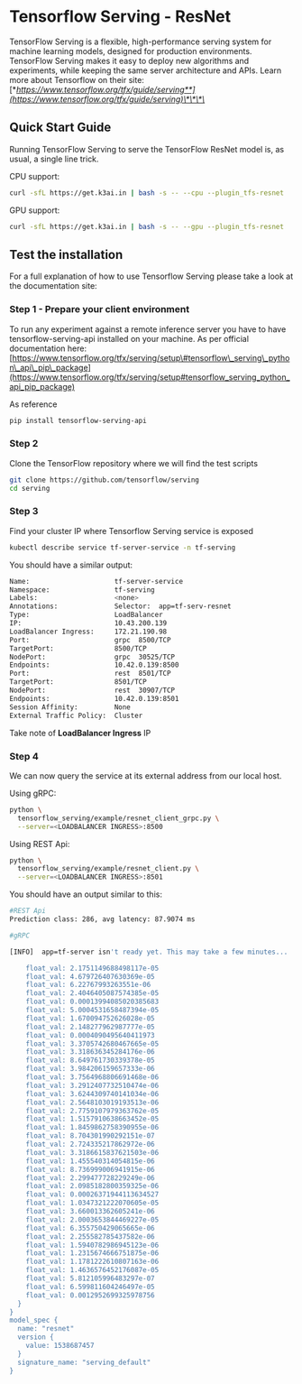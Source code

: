 # Tensorflow Serving - ResNet

TensorFlow Serving is a flexible, high-performance serving system for machine learning models, designed for production environments. TensorFlow Serving makes it easy to deploy new algorithms and experiments, while keeping the same server architecture and APIs. Learn more about Tensorflow on their site: [**https://www.tensorflow.org/tfx/guide/serving**](https://www.tensorflow.org/tfx/guide/serving)\*\*\*\*

## Quick Start Guide

Running TensorFlow Serving to serve the TensorFlow ResNet model is, as usual, a single line trick.

CPU support:

```bash
curl -sfL https://get.k3ai.in | bash -s -- --cpu --plugin_tfs-resnet
```

GPU support:

```bash
curl -sfL https://get.k3ai.in | bash -s -- --gpu --plugin_tfs-resnet
```

## Test the installation

For a full explanation of how to use Tensorflow Serving please take a look at the documentation site: 

### Step 1 - Prepare your client environment

To run any experiment against a remote inference server you have to have tensorflow-serving-api installed on your machine. As per official documentation here:[https://www.tensorflow.org/tfx/serving/setup\#tensorflow\_serving\_python\_api\_pip\_package](https://www.tensorflow.org/tfx/serving/setup#tensorflow_serving_python_api_pip_package)

As reference

```bash
pip install tensorflow-serving-api
```

### Step 2

Clone the TensorFlow repository where we will find the test scripts

```bash
git clone https://github.com/tensorflow/serving
cd serving
```

### Step 3

Find your cluster IP where Tensorflow Serving service is exposed

```bash
kubectl describe service tf-server-service -n tf-serving
```

You should have a similar output:

```bash
Name:                     tf-server-service
Namespace:                tf-serving
Labels:                   <none>
Annotations:              Selector:  app=tf-serv-resnet
Type:                     LoadBalancer
IP:                       10.43.200.139
LoadBalancer Ingress:     172.21.190.98
Port:                     grpc  8500/TCP
TargetPort:               8500/TCP
NodePort:                 grpc  30525/TCP
Endpoints:                10.42.0.139:8500
Port:                     rest  8501/TCP
TargetPort:               8501/TCP
NodePort:                 rest  30907/TCP
Endpoints:                10.42.0.139:8501
Session Affinity:         None
External Traffic Policy:  Cluster
```

Take note of **LoadBalancer Ingress** IP

### Step 4

We can now query the service at its external address from our local host.

Using gRPC:

```bash
python \
  tensorflow_serving/example/resnet_client_grpc.py \
  --server=<LOADBALANCER INGRESS>:8500
```

Using REST Api:

```bash
python \
  tensorflow_serving/example/resnet_client.py \
  --server=<LOADBALANCER INGRESS>:8501
```

You should have an output similar to this:

```bash
#REST Api
Prediction class: 286, avg latency: 87.9074 ms

#gRPC

[INFO]  app=tf-server isn't ready yet. This may take a few minutes...                                    ││ kubeflow     metadata-envoy-deployment-6d776695d9-24xc7       ●  1/1          3 Running      5  11  │

    float_val: 2.1751149688498117e-05
    float_val: 4.679726407630369e-05
    float_val: 6.22767993263551e-06
    float_val: 2.4046405087574385e-05
    float_val: 0.00013994085020385683
    float_val: 5.0004531658487394e-05
    float_val: 1.670094752626028e-05
    float_val: 2.148277962987777e-05
    float_val: 0.0004090495640411973
    float_val: 3.3705742680467665e-05
    float_val: 3.318636345284176e-06
    float_val: 8.649761730339378e-05
    float_val: 3.984206159657333e-06
    float_val: 3.7564968806691468e-06
    float_val: 3.2912407732510474e-06
    float_val: 3.6244309740141034e-06
    float_val: 2.5648103019193513e-06
    float_val: 2.7759107979363762e-05
    float_val: 1.5157910638663452e-05
    float_val: 1.8459862758390955e-06
    float_val: 8.704301990292151e-07
    float_val: 2.724335217862972e-06
    float_val: 3.3186615837621503e-06
    float_val: 1.455540314054815e-06
    float_val: 8.736999006941915e-06
    float_val: 2.299477728229249e-06
    float_val: 2.0985182800359325e-06
    float_val: 0.00026371944113634527
    float_val: 1.0347321222070605e-05
    float_val: 3.660013362605241e-06
    float_val: 2.0003653844469227e-05
    float_val: 6.355750429065665e-06
    float_val: 2.255582785437582e-06
    float_val: 1.5940782986945123e-06
    float_val: 1.2315674666751875e-06
    float_val: 1.1781222610807163e-06
    float_val: 1.4636576452176087e-05
    float_val: 5.812105996483297e-07
    float_val: 6.599811604246497e-05
    float_val: 0.0012952699325978756
  }
}
model_spec {
  name: "resnet"
  version {
    value: 1538687457
  }
  signature_name: "serving_default"
}

```

